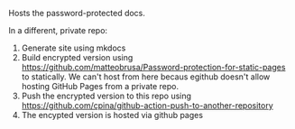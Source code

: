Hosts the password-protected docs.

In a different, private repo:
1. Generate site using mkdocs
2. Build encrypted version using https://github.com/matteobrusa/Password-protection-for-static-pages to statically.
  We can't host from here becaus egithub doesn't allow hosting GitHub Pages from a private repo.
3. Push the encrypted version to this repo using https://github.com/cpina/github-action-push-to-another-repository
4. The encypted version is hosted via github pages

